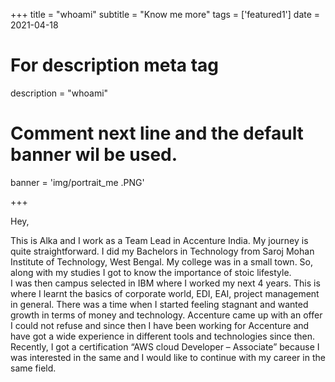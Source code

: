 +++
title = "whoami"
subtitle = "Know me more"
tags = ['featured1']
date = 2021-04-18

# For description meta tag
description = "whoami"

# Comment next line and the default banner wil be used.
banner = 'img/portrait_me   .PNG'

+++

Hey,

This is Alka and I work as a Team Lead in Accenture India. My journey is quite straightforward. I did my Bachelors in Technology from Saroj Mohan Institute of Technology, West Bengal. My college was in a small town. So, along with my studies I got to know the importance of stoic lifestyle. <br>
I was then campus selected in IBM where I worked my next 4 years. This is where I learnt the basics of corporate world, EDI, EAI, project management in general.   There was a time when I started feeling stagnant and wanted growth in terms of money and technology.
Accenture came up with an offer I could not refuse and since then I have been working for Accenture and have got a wide experience in different tools and technologies since then.
Recently, I got a certification “AWS cloud Developer – Associate” because I was interested in the same and I would like to continue with my career in the same field.
